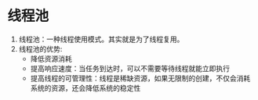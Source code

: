 # 线程池  
1. 线程池：一种线程使用模式。其实就是为了线程复用。
2. 线程池的优势:
    + 降低资源消耗
    + 提高响应速度：当任务到达时，可以不需要等待线程就能立即执行
    + 提高线程的可管理性：线程是稀缺资源，如果无限制的创建，不仅会消耗系统的资源，还会降低系统的稳定性

